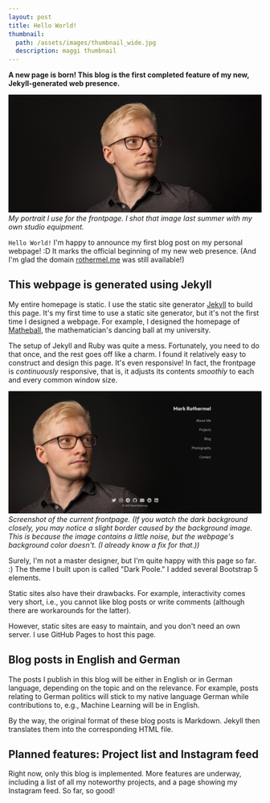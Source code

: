 ```yaml
---
layout: post
title: Hello World!
thumbnail:
  path: /assets/images/thumbnail_wide.jpg
  description: maggi thumbnail
---
```


**A new page is born! This blog is the
first completed feature of my new, Jekyll-generated
web presence.**

![mark_post_image](/assets/images/thumbnail_wide.jpg)
_My portrait I use for the frontpage. I shot that
image last summer with my own studio equipment._

`Hello World!` I'm happy to announce my first blog post
on my personal webpage! :D It marks the official
beginning of my new web presence. (And I'm glad the domain
[rothermel.me](https://rothermel.me) was still available!)

## This webpage is generated using Jekyll

My entire homepage is static. I use the static site
generator [Jekyll](https://jekyllrb.com/) to build this
page. It's my first time to
use a static site generator, but it's not the first time I
designed a webpage. For example, I designed the homepage
of [Matheball](https://matheball.de), the mathematician's
dancing ball at my university.

The setup of Jekyll and Ruby was quite a mess. Fortunately,
you need to do that once, and the rest goes off like a
charm. I found it relatively easy to construct and design
this page. It's even responsive! In fact, the frontpage is
_continuously_ responsive, that is, it adjusts its contents
_smoothly_ to each and every common window size.

![frontpage screenshot](/assets/images/posts/frontpage_screenshot.jpg)
_Screenshot of the current frontpage.
(If you watch the dark background closely, you
may notice a slight border
caused by the background image. This is because the image
contains a little noise, but the webpage's background color
doesn't. (I already know a fix for that.))_

Surely, I'm not a master designer, but I'm quite happy with
this page so far. :) The theme I built upon is called "Dark
Poole." I added several Bootstrap 5 elements.

Static sites also have their drawbacks. For example,
interactivity comes very short, i.e., you cannot like
blog posts or write comments (although there are
workarounds for the latter).

However, static sites are easy to maintain, and you don't
need an own server. I use GitHub Pages to host this page.

## Blog posts in English and German

The posts I publish in this blog will be either in English
or in German language, depending on the topic and on the
relevance. For example, posts relating to German politics
will stick to my native language German while
contributions to, e.g.,
Machine Learning will be in English.

By the way, the original format of these blog posts is
Markdown. Jekyll then translates them into the
corresponding HTML file.

## Planned features: Project list and Instagram feed

Right now, only this blog is implemented. More features are
underway, including a list of all my noteworthy
projects, and a page showing my Instagram feed. So far,
so good!
